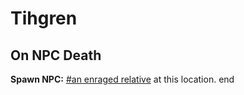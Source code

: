 # Tihgren
## On NPC Death

**Spawn NPC:**  [\#an enraged relative](/npc/111025) at this location.
end